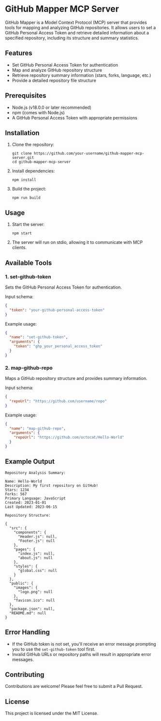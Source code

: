 # GitHub Mapper MCP Server

GitHub Mapper is a Model Context Protocol (MCP) server that provides tools for mapping and analyzing GitHub repositories. It allows users to set a GitHub Personal Access Token and retrieve detailed information about a specified repository, including its structure and summary statistics.

## Features

- Set GitHub Personal Access Token for authentication
- Map and analyze GitHub repository structure
- Retrieve repository summary information (stars, forks, language, etc.)
- Provide a detailed repository file structure

## Prerequisites

- Node.js (v18.0.0 or later recommended)
- npm (comes with Node.js)
- A GitHub Personal Access Token with appropriate permissions

## Installation

1. Clone the repository:
   ```
   git clone https://github.com/your-username/github-mapper-mcp-server.git
   cd github-mapper-mcp-server
   ```

2. Install dependencies:
   ```
   npm install
   ```

3. Build the project:
   ```
   npm run build
   ```

## Usage

1. Start the server:
   ```
   npm start
   ```

2. The server will run on stdio, allowing it to communicate with MCP clients.

## Available Tools

### 1. set-github-token

Sets the GitHub Personal Access Token for authentication.

Input schema:
```json
{
  "token": "your-github-personal-access-token"
}
```

Example usage:
```json
{
  "name": "set-github-token",
  "arguments": {
    "token": "ghp_your_personal_access_token"
  }
}
```

### 2. map-github-repo

Maps a GitHub repository structure and provides summary information.

Input schema:
```json
{
  "repoUrl": "https://github.com/username/repo"
}
```

Example usage:
```json
{
  "name": "map-github-repo",
  "arguments": {
    "repoUrl": "https://github.com/octocat/Hello-World"
  }
}
```

## Example Output

```
Repository Analysis Summary:

Name: Hello-World
Description: My first repository on GitHub!
Stars: 1234
Forks: 567
Primary Language: JavaScript
Created: 2023-01-01
Last Updated: 2023-06-15

Repository Structure:

{
  "src": {
    "components": {
      "Header.js": null,
      "Footer.js": null
    },
    "pages": {
      "index.js": null,
      "about.js": null
    },
    "styles": {
      "global.css": null
    }
  },
  "public": {
    "images": {
      "logo.png": null
    },
    "favicon.ico": null
  },
  "package.json": null,
  "README.md": null
}
```

## Error Handling

- If the GitHub token is not set, you'll receive an error message prompting you to use the `set-github-token` tool first.
- Invalid GitHub URLs or repository paths will result in appropriate error messages.

## Contributing

Contributions are welcome! Please feel free to submit a Pull Request.

## License

This project is licensed under the MIT License.

